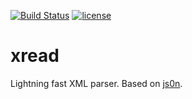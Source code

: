 [![Build Status](https://travis-ci.org/naleksiev/xread.svg?branch=master)](https://travis-ci.org/naleksiev/xread)
[![license](https://img.shields.io/github/license/mashape/apistatus.svg)](https://github.com/naleksiev/xread/blob/master/LICENSE)
# xread
Lightning fast XML parser. Based on [js0n](https://github.com/quartzjer/js0n).
